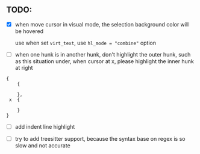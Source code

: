 ## TODO:

- [x] when move cursor in visual mode, the selection background color will be hovered

  use when set `virt_text`, use `hl_mode = "combine"` option

- [ ] when one hunk is in another hunk, don't highlight the outer hunk, such as this situation under, when cursor at x, please highlight the inner hunk at right

```
{
    {

    },
 x  {

    }
}
```

- [ ] add indent line highlight

- [ ] try to add treesitter support, because the syntax base on regex is so slow and not accurate
